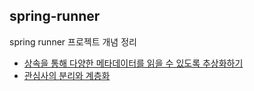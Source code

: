 ## spring-runner
spring runner 프로젝트 개념 정리


- [상속을 통해 다양한 메타데이터를 읽을 수 있도록 추상화하기](https://github.com/SeyoungKo/spring-runner/blob/section_02/refactor_extract_metadata.md)
- [관심사의 분리와 계층화 ](https://github.com/SeyoungKo/spring-runner/blob/section_01/seperation_of_concerns.md)